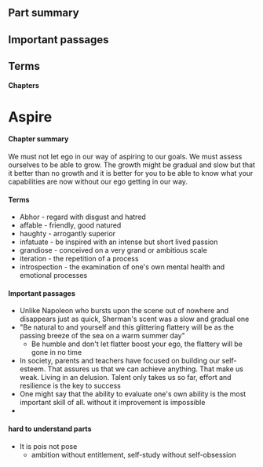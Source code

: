 ## Part summary
## Important passages 
## Terms

**Chapters**
# Aspire
#### Chapter summary
We must not let ego in our way of aspiring to our goals. We must assess ourselves to be able to grow. The growth might be gradual and slow but that it better than no growth and it is better for you to be able to know what your capabilities are now without our ego getting in our way.
#### Terms
- Abhor - regard with disgust and hatred
- affable - friendly, good natured
- haughty - arrogantly superior
- infatuate - be inspired with an intense but short lived passion
- grandiose - conceived on a very grand or ambitious scale
- iteration - the repetition of a process 
- introspection - the examination of one's own mental health and emotional processes
#### Important passages
- Unlike Napoleon who bursts upon the scene out of nowhere and disappears just as quick, Sherman's scent was a slow and gradual one
- "Be natural to and yourself and this glittering flattery will be as the passing breeze of the sea on a warm summer day"
	- Be humble and don't let flatter boost your ego, the flattery will be gone in no time
- In society, parents and teachers have focused on building our self-esteem. That assures us that we can achieve anything. That make us weak. Living in an delusion. Talent only takes us so far, effort and resilience is the key to success
- One might say that the ability to evaluate one's own ability is the most important skill of all. without it improvement is impossible
- 
#### hard to understand parts
- It is pois not pose 
	- ambition without entitlement, self-study without self-obsession 



